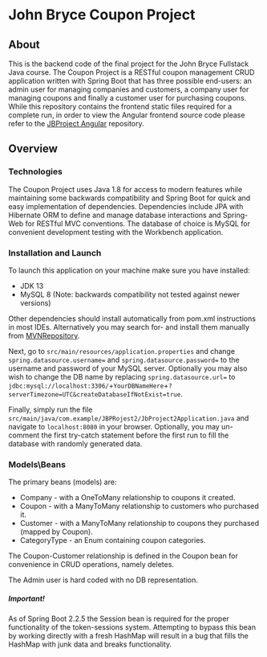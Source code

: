 # John Bryce Coupon Project

## About
This is the backend code of the final project for the John Bryce Fullstack Java course. The Coupon Project is a RESTful coupon management CRUD application written with Spring Boot that has three possible end-users: an admin user for managing companies and customers, a company user for managing coupons and finally a customer user for purchasing coupons.
While this repository contains the frontend static files required for a complete run, in order to view the Angular frontend source code please refer to the [JBProject Angular](https://github.com/BTulkas/JBProjectAngular) repository.

## Overview

### Technologies
The Coupon Project uses Java 1.8 for access to modern features while maintaining some backwards compatibility and Spring Boot for quick and easy implementation of dependencies.
Dependencies include JPA with Hibernate ORM to define and manage database interactions and Spring-Web for RESTful MVC conventions.
The database of choice is MySQL for convenient development testing with the Workbench application.

### Installation and Launch
To launch this application on your machine make sure you have installed:
* JDK 13
* MySQL 8
(Note: backwards compatibility not tested against newer versions)

Other dependencies should install automatically from pom.xml instructions in most IDEs. Alternatively you may search for- and install them manually from [MVNRepository](https://mvnrepository.com/).

Next, go to `src/main/resources/application.properties` and change `spring.datasource.username=` and `spring.datasource.password=` to the username and password of your MySQL server.
Optionally you may also wish to change the DB name by replacing `spring.datasource.url=` to `jdbc:mysql://localhost:3306/`+`YourDBNameHere`+`?serverTimezone=UTC&createDatabaseIfNotExist=true`.

Finally, simply run the file `src/main/java/com.example/JBPRojest2/JbProject2Application.java` and navigate to `localhost:8080` in your browser.
Optionally, you may un-comment the first try-catch statement before the first run to fill the database with randomly generated data.


### Models\Beans
The primary beans (models) are:
* Company - with a OneToMany relationship to coupons it created.
* Coupon - with a ManyToMany relationship to customers who purchased it.
* Customer - with a ManyToMany relationship to coupons they purchased (mapped by Coupon).
* CategoryType - an Enum containing coupon categories.

The Coupon-Customer relationship is defined in the Coupon bean for convenience in CRUD operations, namely deletes.

The Admin user is hard coded with no DB representation.

##### Important!
As of Spring Boot 2.2.5 the Session bean is required for the proper functionality of the token-sessions system. Attempting to bypass this bean by working directly with a fresh HashMap will result in a bug that fills the HashMap with junk data and breaks functionality.